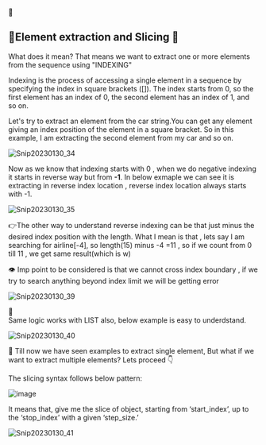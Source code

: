  :beers:


:fork_and_knife:Element extraction and Slicing :knife:
-------------------------------------------------------

What does it mean? That means we want to extract one or more elements from the sequence using "INDEXING"

Indexing is the process of accessing a single element in a sequence by specifying the index in square brackets ([]). The index starts from 0, so the first element has an index of 0, the second element has an index of 1, and so on. 

Let's try to extract an element from the car string.You can get any element giving an index position of the element in a square bracket. So in this example, I am extracting the second element from my car and so on.


![Snip20230130_34](https://user-images.githubusercontent.com/93876736/215503230-256d4ad9-573e-4afa-8ad0-890e0a1c7180.png)



Now as we know that indexing starts with 0 , when we do negative indexing it starts in reverse way but from **-1**. 
In below exmaple we can see it is extracting in reverse index location , reverse index location always starts with -1.

![Snip20230130_35](https://user-images.githubusercontent.com/93876736/215505730-c75d81bb-e13d-4991-8bb5-2cfb29fe30c1.png)

:point_right:The other way to understand reverse indexing can be that just minus the desired index position with the length. 
What I mean is that , lets say I am searching for airline[-4], so length(15) minus -4 =11 , so if we count from 0 till 11 , we get same result(which is w) 



:eye: Imp point to be considered is that we cannot cross index boundary , if we try to search anything beyond index limit we will be getting error

![Snip20230130_39](https://user-images.githubusercontent.com/93876736/215511426-ded8ad75-c1e7-4815-9cbb-04584c7cd33b.png)

:brain:  
      Same logic works with LIST also, below example is easy to underdstand.

![Snip20230130_40](https://user-images.githubusercontent.com/93876736/215514007-e6ae64ce-9523-459f-b027-876d9b5935a5.png)


 :star_struck: Till now we have seen examples to extract single element, But what if we want to extract multiple elements? Lets proceed :point_down:
 
 
The slicing syntax follows below pattern:

![image](https://user-images.githubusercontent.com/93876736/215524189-bfa6ba2e-8e7f-4db2-b6bf-7849c80b3996.png)


It means that, give me the slice of object, starting from ‘start_index’, up to the ‘stop_index’ with a given ‘step_size.’

![Snip20230130_41](https://user-images.githubusercontent.com/93876736/215523441-df856d86-48c7-4a82-afcc-0831a81a9bdc.png)



